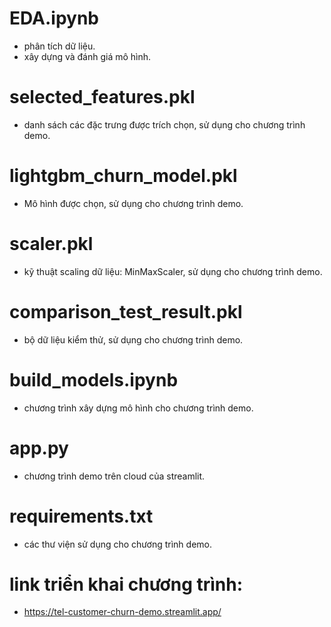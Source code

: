 # EDA.ipynb
- phân tích dữ liệu.
- xây dựng và đánh giá mô hình.
# selected_features.pkl
- danh sách các đặc trưng được trích chọn, sử dụng cho chương trình demo.
# lightgbm_churn_model.pkl
- Mô hình được chọn, sử dụng cho chương trình demo.
# scaler.pkl
- kỹ thuật scaling dữ liệu: MinMaxScaler, sử dụng cho chương trình demo.
# comparison_test_result.pkl
- bộ dữ liệu kiểm thử, sử dụng cho chương trình demo.
# build_models.ipynb
- chương trình xây dựng mô hình cho chương trình demo.
# app.py
- chương trình demo trên cloud của streamlit.
# requirements.txt
- các thư viện sử dụng cho chương trình demo.

# link triển khai chương trình:
- https://tel-customer-churn-demo.streamlit.app/